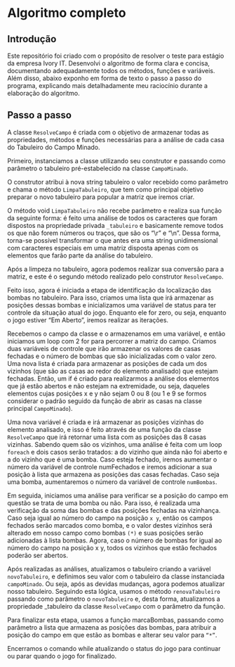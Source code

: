 # Algoritmo completo
## Introdução
Este repositório foi criado com o propósito de resolver o teste para estágio da empresa Ivory IT.
Desenvolvi o algoritmo de forma clara e concisa, documentando adequadamente todos os métodos, funções e variáveis.
Além disso, abaixo exponho em forma de texto o passo a passo do programa, explicando mais detalhadamente meu raciocínio durante a elaboração do algoritmo.

## Passo a passo
A classe `ResolveCampo` é criada com o objetivo de armazenar todas as propriedades, métodos e funções necessárias para a análise de cada casa do Tabuleiro do Campo Minado.

Primeiro, instanciamos a classe utilizando seu construtor e passando como parâmetro o tabuleiro pré-estabelecido na classe `CampoMinado`.

O construtor atribui à nova string tabuleiro o valor recebido como parâmetro e chama o método `LimpaTabuleiro`, que tem como principal objetivo preparar o novo tabuleiro para popular a matriz que iremos criar.

O método void `LimpaTabuleiro` não recebe parâmetro e realiza sua função da seguinte forma: é feito uma análise de todos os caracteres que foram dispostos na propriedade privada `_tabuleiro` e basicamente remove todos os que não forem números ou traços, que são os “\r” e “\n”. Dessa forma, torna-se possível transformar o que antes era uma string unidimensional com caracteres especiais em uma matriz disposta apenas com os elementos que farão parte da análise do tabuleiro.

Após a limpeza no tabuleiro, agora podemos realizar sua conversão para a matriz, e este é o segundo método realizado pelo construtor `ResolveCampo`.

Feito isso, agora é iniciada a etapa de identificação da localização das bombas no tabuleiro. Para isso, criamos uma lista que irá armazenar as posições dessas bombas e inicializamos uma variável de status para ter controle da situação atual do jogo. Enquanto ele for zero, ou seja, enquanto o jogo estiver “Em Aberto”, iremos realizar as iterações.

Recebemos o campo da classe e o armazenamos em uma variável, e então iniciamos um loop com 2 for para percorrer a matriz do campo. Criamos duas variáveis de controle que irão armazenar os valores de casas fechadas e o número de bombas que são inicializadas com o valor zero. Uma nova lista é criada para armazenar as posições de cada um dos vizinhos (que são as casas ao redor do elemento analisado) que estejam fechadas. Então, um if é criado para realizarmos a análise dos elementos que já estão abertos e não estejam na extremidade, ou seja, daqueles elementos cujas posições x e y não sejam 0 ou 8 (ou 1 e 9 se formos considerar o padrão seguido da função de abrir as casas na classe principal `CampoMinado`).

Uma nova variável é criada e irá armazenar as posições vizinhas do elemento analisado, e isso é feito através de uma função da classe `ResolveCampo` que irá retornar uma lista com as posições das 8 casas vizinhas. Sabendo quem são os vizinhos, uma análise é feita com um loop `foreach` e dois casos serão tratados: a do vizinho que ainda não foi aberto e a do vizinho que é uma bomba. Caso esteja fechado, iremos aumentar o número da variável de controle numFechados e iremos adicionar a sua posição à lista que armazena as posições das casas fechadas. Caso seja uma bomba, aumentaremos o número da variável de controle `numBombas`.

Em seguida, iniciamos uma análise para verificar se a posição do campo em questão se trata de uma bomba ou não. Para isso, é realizada uma verificação da soma das bombas e das posições fechadas na vizinhança. Caso seja igual ao número do campo na posição `x y`, então os campos fechados serão marcados como bomba, e o valor destes vizinhos será alterado em nosso campo como bombas `(*)` e suas posições serão adicionadas à lista bombas. Agora, caso o número de bombas for igual ao número do campo na posição x y, todos os vizinhos que estão fechados poderão ser abertos.

Após realizadas as análises, atualizamos o tabuleiro criando a variável `novoTabuleiro`, e definimos seu valor com o tabuleiro da classe instanciada `campoMinado`. Ou seja, após as devidas mudanças, agora podemos atualizar nosso tabuleiro. Seguindo esta lógica, usamos o método `renovaTabuleiro` passando como parâmetro o `novoTabuleiro` e, desta forma, atualizamos a propriedade _tabuleiro da classe `ResolveCampo` com o parâmetro da função.

Para finalizar esta etapa, usamos a função marcaBombas, passando como parâmetro a lista que armazena as posições das bombas, para atribuir a posição do campo em que estão as bombas e alterar seu valor para `“*”`.

Encerramos o comando while atualizando o status do jogo para continuar ou parar quando o jogo for finalizado.
